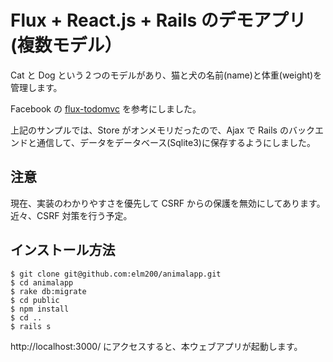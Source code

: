 # Flux + React.js + Rails のデモアプリ(複数モデル）

Cat と Dog という２つのモデルがあり、猫と犬の名前(name)と体重(weight)を管理します。

Facebook の [flux-todomvc](https://github.com/facebook/flux/tree/master/examples/flux-todomvc) を参考にしました。

上記のサンプルでは、Store がオンメモリだったので、Ajax で Rails のバックエンドと通信して、データをデータベース(Sqlite3)に保存するようにしました。

## 注意
現在、実装のわかりやすさを優先して CSRF からの保護を無効にしてあります。近々、CSRF 対策を行う予定。

## インストール方法

```
$ git clone git@github.com:elm200/animalapp.git
$ cd animalapp
$ rake db:migrate
$ cd public
$ npm install
$ cd ..
$ rails s
```

http://localhost:3000/ にアクセスすると、本ウェブアプリが起動します。
